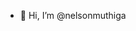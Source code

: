 - 👋 Hi, I’m @nelsonmuthiga


<!---
nelsonmuthiga/nelsonmuthiga is a ✨ special ✨ repository because its `README.md` (this file) appears on your GitHub profile.
You can click the Preview link to take a look at your changes.
--->
